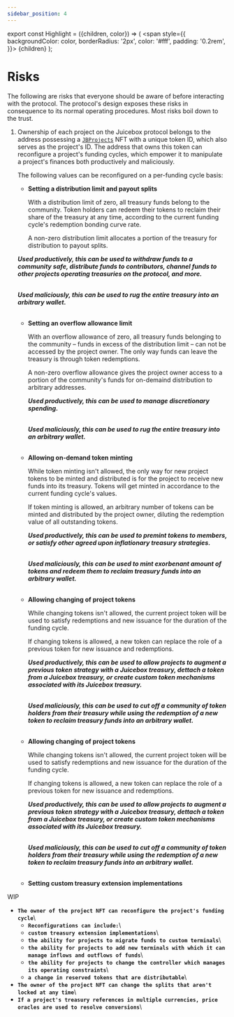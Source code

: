 ```yaml
---
sidebar_position: 4
---
```


export const Highlight = ({children, color}) => (
  <span
    style={{
      backgroundColor: color,
      borderRadius: '2px',
      color: '#fff',
      padding: '0.2rem',
    }}>
    {children}
  </span>
);

# Risks 

The following are risks that everyone should be aware of before interacting with the protocol. The protocol's design exposes these risks in consequence to its normal operating procedures. Most risks boil down to the trust. 

1. Ownership of each project on the Juicebox protocol belongs to the address possessing a [`JBProjects`](/protocol/api/contracts/jbprojects) NFT with a unique token ID, which also serves as the project's ID. The address that owns this token can reconfigure a project's funding cycles, which empower it to manipulate a project's finances both productively and maliciously.

   The following values can be reconfigured on a per-funding cycle basis:

   * **Setting a distribution limit and payout splits** 
     
     With a distribution limit of zero, all treasury funds belong to the community. Token holders can redeem their tokens to reclaim their share of the treasury at any time, according to the current funding cycle's redemption bonding curve rate.

     A non-zero distribution limit allocates a portion of the treasury for distribution to payout splits.
     
    <Highlight color="#009933"><em><strong>Used productively, this can be used to withdraw funds to a community safe, distribute funds to contributors, channel funds to other projects operating treasuries on the protocol, and more.</strong></em></Highlight><br/><br/>
     
     <Highlight color="#ff3300"><em><strong>Used maliciously, this can be used to rug the entire treasury into an arbitrary wallet.</strong></em></Highlight><br/><br/>

   * **Setting an overflow allowance limit** 
     
     With an overflow allowance of zero, all treasury funds belonging to the community – funds in excess of the distribution limit – can not be accessed by the project owner. The only way funds can leave the treasury is through token redemptions. 

     A non-zero overflow allowance gives the project owner access to a portion of the community's funds for on-demaind distribution to arbitrary addresses.
     
     <Highlight color="#009933"><em><strong>Used productively, this can be used to manage discretionary spending.</strong></em></Highlight><br/><br/>

     <Highlight color="#ff3300"><em><strong>Used maliciously, this can be used to rug the entire treasury into an arbitrary wallet.</strong></em></Highlight><br/><br/>

   * **Allowing on-demand token minting** 

     While token minting isn't allowed, the only way for new project tokens to be minted and distributed is for the project to receive new funds into its treasury. Tokens will get minted in accordance to the current funding cycle's values. 

     If token minting is allowed, an arbitrary number of tokens can be minted and distributed by the project owner, diluting the redemption value of all outstanding tokens.
     
     <Highlight color="#009933"><em><strong>Used productively, this can be used to premint tokens to members, or satisfy other agreed upon inflationary treasury strategies.</strong></em></Highlight><br/><br/>

     <Highlight color="#ff3300"><em><strong>Used maliciously, this can be used to mint exorbenant amount of tokens and redeem them to reclaim treasury funds into an arbitrary wallet.</strong></em></Highlight><br/><br/>

   * **Allowing changing of project tokens** 

     While changing tokens isn't allowed, the current project token will be used to satisfy redemptions and new issuance for the duration of the funding cycle. 

     If changing tokens is allowed, a new token can replace the role of a previous token for new issuance and redemptions. 
     
     <Highlight color="#009933"><em><strong>Used productively, this can be used to allow projects to augment a previous token strategy with a Juicebox treasury, dettach a token from a Juicebox treasury, or create custom token mechanisms associated with its Juicebox treasury.</strong></em></Highlight><br/><br/>

     <Highlight color="#ff3300"><em><strong>Used maliciously, this can be used to cut off a community of token holders from their treasury while using the redemption of a new token to reclaim treasury funds into an arbitrary wallet.</strong></em></Highlight><br/><br/>

   * **Allowing changing of project tokens** 

     While changing tokens isn't allowed, the current project token will be used to satisfy redemptions and new issuance for the duration of the funding cycle. 

     If changing tokens is allowed, a new token can replace the role of a previous token for new issuance and redemptions. 
     
     <Highlight color="#009933"><em><strong>Used productively, this can be used to allow projects to augment a previous token strategy with a Juicebox treasury, dettach a token from a Juicebox treasury, or create custom token mechanisms associated with its Juicebox treasury.</strong></em></Highlight><br/><br/>

     <Highlight color="#ff3300"><em><strong>Used maliciously, this can be used to cut off a community of token holders from their treasury while using the redemption of a new token to reclaim treasury funds into an arbitrary wallet.</strong></em></Highlight><br/><br/>

   * **Setting custom treasury extension implementations** 


WIP

* **`The owner of the project NFT can reconfigure the project's funding cycle`**\
  * **`Reconfigurations can include:`**\
  * **`custom treasury extension implementations`**\
  * **`the ability for projects to migrate funds to custom terminals`**\
  * **`the ability for projects to add new terminals with which it can manage inflows and outflows of funds`**\
  * **`the ability for projects to change the controller which manages its operating constraints`**\
  * **`a change in reserved tokens that are distributable`**\
* **`The owner of the project NFT can change the splits that aren't locked at any time`**\
* **`If a project's treasury references in multiple currencies, price oracles are used to resolve conversions`**\

